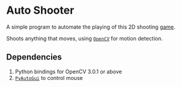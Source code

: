 # Auto Shooter

A simple program to automate the playing of this 2D shooting [game](http://www.gamesloon.com/free-action-1/shooting-gallery-games-276/3d-shooter-53039.html).

Shoots anything that moves, using [`OpenCV`](http://opencv.org/) for motion detection.

## Dependencies
1. Python bindings for OpenCV 3.0.1 or above
2. [`PyAutoGui`](https://github.com/asweigart/pyautogui) to control mouse
